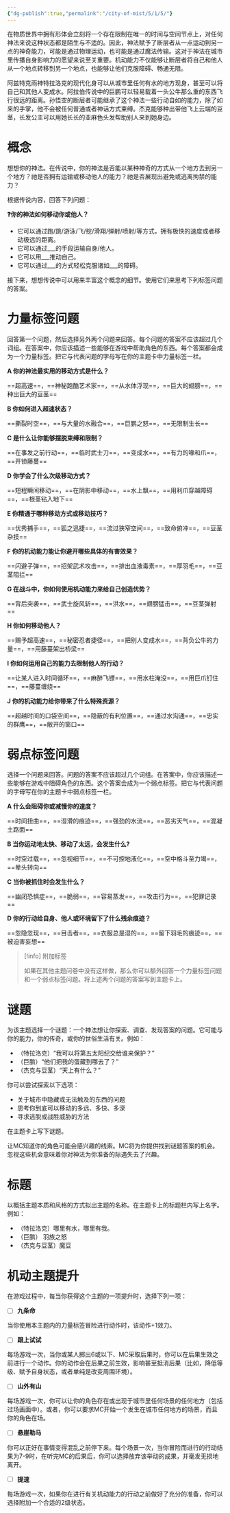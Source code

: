 ```yaml
---
{"dg-publish":true,"permalink":"/city-of-mist/5/1/5/"}
---
```


在物质世界中拥有形体会立刻将一个存在限制在唯一的时间与空间节点上，对任何神法来说这种状态都是陌生与不适的。因此，神法赋予了断层者从一点运动到另一点的神奇能力，可能是通过物理运动，也可能是通过魔法传输。这对于神法在城市里传播自身影响力的愿望来说至关重要。机动能力不仅能够让断层者将自己和他人从一个地点转移到另一个地点，也能够让他们克服障碍、畅通无阻。

阿兹特克雨神特拉洛克的现代化身可以从城市里任何有水的地方现身，甚至可以将自己和其他人变成水。阿拉伯传说中的巨鹏可以轻易载着一头公牛那么重的东西飞行很远的距离。孙悟空的断层者可能继承了这个神法一些行动自如的能力，除了如来的手掌，他不会被任何普通或者神话方式束缚。杰克能够种出带他飞上云端的豆茎，长发公主可以用她长长的亚麻色头发帮助别人来到她身边。

# 概念
想想你的神法。在传说中，你的神法是否能以某种神奇的方式从一个地方去到另一个地方？祂是否拥有运输或移动他人的能力？祂是否展现出避免或逃离拘禁的能力？

根据传说内容，回答下列问题：

**❓你的神法如何移动你或他人？**

- 它可以通过跑/跳/游泳/飞/挖/滑翔/弹射/喷射/等方式，拥有极快的速度或者移动极远的距离。
- 它可以通过___的手段运输自身/他人。
- 它可以用___推动自己。
- 它可以通过___的方式轻松克服诸如___的障碍。

接下来，想想传说中可以用来丰富这个概念的细节。使用它们来思考下列标签问题的答案。

# 力量标签问题
回答第一个问题，然后选择另外两个问题来回答。每个问题的答案不应该超过几个词组。在答案中，你应该描述一些能够在游戏中帮助角色的东西。每个答案都会成为一个力量标签。把它与代表问题的字母写在你的主题卡中力量标签一栏。

**A 你的神法最实用的移动方式是什么？**

==超高速==，==神秘跑酷艺术家==，==从水体浮现==，==巨大的翅膀==，==种出巨大的豆茎==

**B 你如何进入超速状态？**

==撕裂时空==，==与大量的水融合==，==巨鹏之怒==，==无限制生长==

**C 是什么让你能够摆脱束缚和限制？**

==在事发之前行动==，==临时武士刀==，==变成水==，==有力的喙和爪==，==开锁藤蔓==

**D 你学会了什么次级移动方式？**

==短程瞬间移动==，==在阴影中移动==，==水上飘==，==用利爪穿越障碍==，==根茎钻入地下==

**E 你精通于哪种移动方式或移动技巧？**

==优秀捕手==，==狐之迅捷==，==流过狭窄空间==，==致命俯冲==，==豆茎杂技==

**F 你的机动能力能让你避开哪些具体的有害效果？**

==闪避子弹==，==招架武术攻击==，==排出血液毒素==，==厚羽毛==，==豆茎阻拦==

**G 在战斗中，你如何使用机动能力来给自己创造优势？**

==背后突袭==，==武士旋风斩==，==洪水==，==翅膀猛击==，==豆茎弹射==

**H 你如何移动他人？**

==赐予超高速==，==秘密忍者捷径==，==把别人变成水==，==背负公牛的力量==，==用藤蔓架出桥梁==

**I 你如何运用自己的能力去限制他人的行动？**

==让某人进入时间循环==，==麻醉飞镖==，==用水柱淹没==，==用巨爪钉住==，==藤蔓缠绕==

**J 你的机动能力给你带来了什么特殊资源？**

==超越时间的口袋空间==，==隐蔽的有利位置==，==通过水沟通==，==忠实的群鹰==，==敞开的窗口==

# 弱点标签问题
选择一个问题来回答。问题的答案不应该超过几个词组。在答案中，你应该描述一些能够在游戏中阻碍角色的东西。这个答案会成为一个弱点标签。把它与代表问题的字母写在你的主题卡中弱点标签一栏。

**A 什么会阻碍你或减慢你的速度？**

==时间扭曲==，==湿滑的痕迹==，==强劲的水流==，==恶劣天气==，==混凝土路面==

**B 当你运动地太快、移动了太远，会发生什么?**

==时空过载==，==忽视细节==，==不可控地液化==，==空中格斗至力竭==，==晕头转向==

**C 当你被抓住时会发生什么？**

==幽闭恐惧症==，==脆弱==，==容易蒸发==，==攻击行为==，==犯罪记录==

**D 你的行动给自身、他人或环境留下了什么残余痕迹？**

==忽隐忽现==，==目击者==，==衣服总是湿的==，==留下羽毛的痕迹==，==被迫害妄想==

>[!info]  附加标签
>
>如果在其他主题问卷中没有这样做，那么你可以额外回答一个力量标签问题和一个弱点标签问题。将上述两个问题的答案写到主题卡上。

# 谜题
为该主题选择一个谜题：一个神法想让你探索、调查、发现答案的问题。它可能与你的能力，你的传奇，或你的世俗生活有关。例如：

- （特拉洛克）“我可以将第五太阳纪交给谁来保护？”
- （巨鹏）“他们把我的蛋藏到哪去了？”
- （杰克与豆茎）“天上有什么？”

你可以尝试探索以下选项：

- 关于城市中隐藏或无法触及的东西的问题
- 思考你到底可以移动的多远、多快、多深
- 寻求逃脱或战胜威胁的方法

在主题卡上写下谜题。

让MC知道你的角色可能会感兴趣的线索。MC将为你提供找到谜题答案的机会。忽视这些机会意味着你对神法为你准备的际遇失去了兴趣。

# 标题
以概括主题本质和风格的方式拟出主题的名称。在主题卡上的标题栏内写上名字。例如：

- （特拉洛克）哪里有水，哪里有我。
- （巨鹏） 羽族之怒
- （杰克与豆茎）魔豆


# 机动主题提升
在游戏过程中，每当你获得这个主题的一项提升时，选择下列一项：

- [ ] **九条命**

当你使用本主题内的力量标签冒险进行动作时，该动作+1效力。

- [ ] **跟上试试**

每场游戏一次，当你或某人掷出6或以下、MC采取后果时，你可以在后果生效之前进行一个动作。你的动作会在后果之前生效，影响甚至抵消后果（比如，降低等级、赋予自身状态，或者单纯是改变周围环境）。

- [ ] **山外有山**

每场游戏一次，你可以让你的角色存在或出现于城市里任何场景的任何地方（包括过场画面中）。或者，你可以要求MC开始一个发生在城市任何地方的场景，而且你的角色在场。

- [ ] **悬崖勒马**

你可以正好在事情变得混乱之前停下来。每个场景一次，当你冒险而进行的行动结果为7-9时，在听完MC的后果后，你可以选择放弃该举动的成果，并毫发无损地离开。

- [ ] **提速**

每场游戏一次，如果你在进行有关机动能力的行动之前做好了充分的准备，你可以选择附加一个合适的2级状态。